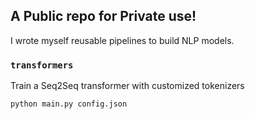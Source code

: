 ## A Public repo for Private use!
I wrote myself reusable pipelines to build NLP models. 

### `transformers`
Train a Seq2Seq transformer with customized tokenizers
```
python main.py config.json
```
